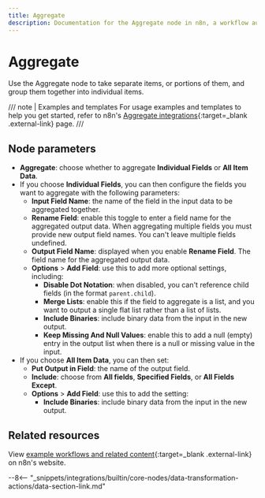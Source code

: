 ```yaml
---
title: Aggregate
description: Documentation for the Aggregate node in n8n, a workflow automation platform. Includes guidance on usage, and links to examples.
---
```


# Aggregate

Use the Aggregate node to take separate items, or portions of them, and group them together into individual items.


///  note  | Examples and templates
For usage examples and templates to help you get started, refer to n8n's [Aggregate integrations](https://n8n.io/integrations/aggregate/){:target=_blank .external-link} page.
///

## Node parameters

* **Aggregate**: choose whether to aggregate **Individual Fields** or **All Item Data**.
* If you choose **Individual Fields**, you can then configure the fields you want to aggregate with the following parameters:
	* **Input Field Name**: the name of the field in the input data to be aggregated together.
	* **Rename Field**: enable this toggle to enter a field name for the aggregated output data. When aggregating multiple fields you must provide new output field names. You can't leave multiple fields undefined.
	* **Output Field Name**: displayed when you enable **Rename Field**. The field name for the aggregated output data.
	* **Options** > **Add Field**: use this to add more optional settings, including:
		* **Disable Dot Notation**: when disabled, you can't reference child fields (in the format `parent.child`).
		* **Merge Lists**: enable this if the field to aggregate is a list, and you want to output a single flat list rather than a list of lists.
		* **Include Binaries**: include binary data from the input in the new output.
		* **Keep Missing And Null Values**: enable this to add a null (empty) entry in the output list when there is a null or missing value in the input.
* If you choose **All Item Data**, you can then set:
	* **Put Output in Field**: the name of the output field.
	* **Include**: choose from **All fields**, **Specified Fields**, or **All Fields Except**.
	* **Options** > **Add Field**: use this to add the setting:
		* **Include Binaries**: include binary data from the input in the new output.

## Related resources

View [example workflows and related content](https://n8n.io/integrations/aggregate/){:target=_blank .external-link} on n8n's website.

--8<-- "_snippets/integrations/builtin/core-nodes/data-transformation-actions/data-section-link.md"
